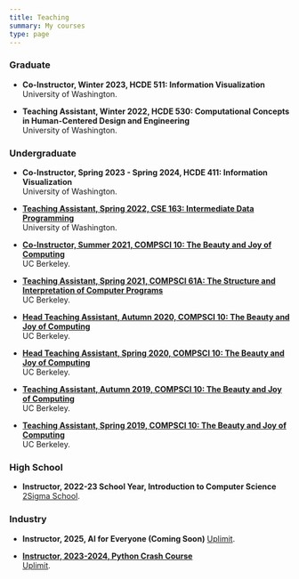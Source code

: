 ```yaml
---
title: Teaching
summary: My courses
type: page
---
```


### Graduate
- **Co-Instructor, Winter 2023, HCDE 511: Information Visualization**  
  University of Washington.

- **Teaching Assistant, Winter 2022, HCDE 530: Computational Concepts in Human-Centered Design and Engineering**  
  University of Washington.

### Undergraduate
- **Co-Instructor, Spring 2023 - Spring 2024, HCDE 411: Information Visualization**  
  University of Washington.

- **[Teaching Assistant, Spring 2022, CSE 163: Intermediate Data Programming](https://courses.cs.washington.edu/courses/cse163/22sp/)**  
  University of Washington.

- **[Co-Instructor, Summer 2021, COMPSCI 10: The Beauty and Joy of Computing](https://cs10.org/su21/)**  
  UC Berkeley.

- **[Teaching Assistant, Spring 2021, COMPSCI 61A: The Structure and Interpretation of Computer Programs](https://inst.eecs.berkeley.edu/~cs61a/sp21/)**  
  UC Berkeley.

- **[Head Teaching Assistant, Autumn 2020, COMPSCI 10: The Beauty and Joy of Computing](https://cs10.org/fa20/)**  
  UC Berkeley.

- **[Head Teaching Assistant, Spring 2020, COMPSCI 10: The Beauty and Joy of Computing](https://cs10.org/sp20/)**  
  UC Berkeley.

- **[Teaching Assistant, Autumn 2019, COMPSCI 10: The Beauty and Joy of Computing](https://cs10.org/fa19/)**  
  UC Berkeley.

- **[Teaching Assistant, Spring 2019, COMPSCI 10: The Beauty and Joy of Computing](https://cs10.org/sp19/)**  
  UC Berkeley.

### High School
- **Instructor, 2022-23 School Year, Introduction to Computer Science**  
  [2Sigma School](https://2sigma.school/).

### Industry
- **Instructor, 2025, AI for Everyone (Coming Soon)**
[Uplimit](https://uplimit.com/).

- **[Instructor, 2023-2024, Python Crash Course](https://uplimit.com/course/python-crash-course)**  
[Uplimit](https://uplimit.com/).

